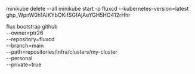 minikube delete --all
minikube start -p fluxcd --kubernetes-version=latest
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

flux bootstrap github \
  --owner=ptr26 \
  --repository=fluxcd \
  --branch=main \
  --path=repositories/infra/clusters/my-cluster \
  --personal \
  --private=true
